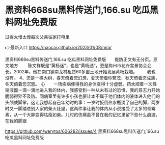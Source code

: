 # 黑资料668su黑料传送门,166.su 吃瓜黑料网址免费版
过得太慢太慢每次父亲往家打电里

👉最新入口 https://naocai.github.io/2023/01/08/nira/

黑资料668su黑料传送门,166.su 吃瓜黑料网址免费版　　提防正文有无分页。原文地方
　　陈文祥既是“黄杨迷”，也是“黄杨通”，更是梅州市花卉盆景协会会长。2002年，他在南口镇南龙村租赁60多亩土地开始发展黄杨栽培。
　　我也没有。
	4、您是一棵大树，春天倚着您幻想，夏天倚着你繁茂，秋天倚着您成熟，冬天倚着您沉思。
心　　一场疾病使得我的身体变得十分虚弱。药水顺着一次性输液器一滴一滴地进入我的体内，我感受到一种从末有过的恐惧，我的意志力开始脆弱得猝不及防。同病室里有许多小孩也要让本不属于他们体内的液体进入他们的头颅或脚掌，这让我想起自己年幼时的事：一岁时扳倒热水瓶烫了自己的脚，两岁时又一脚踏进别人家的柴火灶里，这两件事让我的体内从小说接受了太多的青霉素，从一个大胖变得枯瘦如柴。儿时的伤痛虽不曾在我的记忆里留下些什么痕迹，在我的脚跟

https://github.com/werytos/606282/issues/4
黑资料668su黑料传送门,166.su 吃瓜黑料网址免费版
